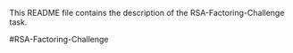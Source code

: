 This README file contains the description of the RSA-Factoring-Challenge task.

#RSA-Factoring-Challenge



